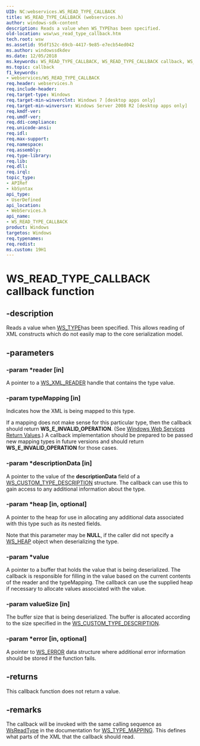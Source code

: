 ```yaml
---
UID: NC:webservices.WS_READ_TYPE_CALLBACK
title: WS_READ_TYPE_CALLBACK (webservices.h)
author: windows-sdk-content
description: Reads a value when WS_TYPEhas been specified.
old-location: wsw\ws_read_type_callback.htm
tech.root: wsw
ms.assetid: 95df152c-69cb-4417-9e85-e7ecb54ed042
ms.author: windowssdkdev
ms.date: 12/05/2018
ms.keywords: WS_READ_TYPE_CALLBACK, WS_READ_TYPE_CALLBACK callback, WS_READ_TYPE_CALLBACK callback function [Web Services for Windows], webservices/WS_READ_TYPE_CALLBACK, wsw.ws_read_type_callback
ms.topic: callback
f1_keywords:
- webservices/WS_READ_TYPE_CALLBACK
req.header: webservices.h
req.include-header: 
req.target-type: Windows
req.target-min-winverclnt: Windows 7 [desktop apps only]
req.target-min-winversvr: Windows Server 2008 R2 [desktop apps only]
req.kmdf-ver: 
req.umdf-ver: 
req.ddi-compliance: 
req.unicode-ansi: 
req.idl: 
req.max-support: 
req.namespace: 
req.assembly: 
req.type-library: 
req.lib: 
req.dll: 
req.irql: 
topic_type:
- APIRef
- kbSyntax
api_type:
- UserDefined
api_location:
- WebServices.h
api_name:
- WS_READ_TYPE_CALLBACK
product: Windows
targetos: Windows
req.typenames: 
req.redist: 
ms.custom: 19H1
---
```


# WS_READ_TYPE_CALLBACK callback function


## -description


Reads a value when <a href="https://docs.microsoft.com/windows/desktop/api/webservices/ne-webservices-ws_type">WS_TYPE</a>has been specified.  This allows reading of XML constructs which do not easily
                map to the core serialization model.
            


## -parameters




### -param *reader [in]

A pointer to a <a href="https://docs.microsoft.com/windows/desktop/wsw/ws-xml-reader">WS_XML_READER</a> handle that contains the type value.
                


### -param typeMapping [in]

Indicates how the XML is being mapped to this type.  

If a mapping does not make sense for this particular type, then the callback
                    should return <b>WS_E_INVALID_OPERATION</b>.  (See <a href="https://docs.microsoft.com/windows/desktop/wsw/windows-web-services-return-values">Windows Web Services Return Values</a>.) A callback implementation
                    should be prepared to be passed new mapping types in future versions and should return
                    <b>WS_E_INVALID_OPERATION</b> for those cases.
                


### -param *descriptionData [in]

 A pointer to the value of the <b>descriptionData</b> field of a  <a href="https://docs.microsoft.com/windows/desktop/api/webservices/ns-webservices-ws_custom_type_description">WS_CUSTOM_TYPE_DESCRIPTION</a> structure.
                    The callback can use this to gain access to any additional information about the type.
                


### -param *heap [in, optional]

A pointer to the heap for use in allocating any additional data associated with this type such as its nested fields.  
                

Note that this parameter may be <b>NULL</b>,
                    if the caller did not specify a <a href="https://docs.microsoft.com/windows/desktop/wsw/ws-heap">WS_HEAP</a> object when deserializing
                    the type.
                


### -param *value

A pointer to a buffer that holds the value that is being deserialized.
                    The callback is responsible for filling in the value based on the current 
                    contents of the reader and the typeMapping.
                    The callback can use the supplied heap if necessary to allocate
                    values associated with the value.
                


### -param valueSize [in]

The buffer size that is being deserialized.
                    The buffer is allocated according to the size specified in the
                    <a href="https://docs.microsoft.com/windows/desktop/api/webservices/ns-webservices-ws_custom_type_description">WS_CUSTOM_TYPE_DESCRIPTION</a>. 
                


### -param *error [in, optional]

A pointer to <a href="https://docs.microsoft.com/windows/desktop/wsw/ws-error">WS_ERROR</a> data structure where additional error information should be stored if the function fails.
        


## -returns



This callback function does not return a value.




## -remarks



The callback will be invoked with the same calling sequence as
                <a href="https://docs.microsoft.com/windows/desktop/api/webservices/nf-webservices-wsreadtype">WsReadType</a> in the documentation for <a href="https://docs.microsoft.com/windows/desktop/api/webservices/ne-webservices-ws_type_mapping">WS_TYPE_MAPPING</a>.
                This defines what parts of the XML that the callback should read.
            



